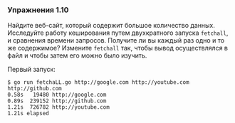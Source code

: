 ### Упражнения 1.10

Найдите веб-сайт, который содержит большое количество данных.
Исследуйте работу кеширования путем двухкратного запуска ```fetchall```,
и сравнения времени запросов. 
Получите ли вы каждый раз одно и то же содержимое?
Измените ```fetchall``` так, чтобы вывод осуществлялся в файл
и чтобы затем его можно было изучить.

Первый запуск:
```shell
$ go run fetchaLL.go http://google.com http://youtube.com http://github.com
0.58s   19480 http://google.com
0.89s  239152 http://github.com
1.21s  726782 http://youtube.com
1.21s elapsed
```